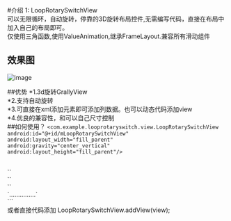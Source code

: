 #介绍
1: LoopRotarySwitchView<br />
可以无限循环，自动旋转，停靠的3D旋转布局控件,无需编写代码，直接在布局中加入自己的布局即可。<br />
仅使用三角函数,使用ValueAnimation,继承FrameLayout.兼容所有滑动组件

## 效果图
![image](https://github.com/dalong982242260/LoopRotarySwitch/blob/master/img/dalong.gif)

##优势
*1.3d旋转GrallyView<br />
*2.支持自动旋转<br />
*3.可直接在xml添加元素即可添加列数据。也可以动态代码添加view<br />
*4.优良的兼容性，和可以自己尺寸控制<br />
##如何使用？
 `<com.example.looprotaryswitch.view.LoopRotarySwitchView `<br />
        `android:id="@+id/mLoopRotarySwitchView"` <br />
        `android:layout_width="fill_parent"` <br />
        `android:gravity="center_vertical"` <br />
        `android:layout_height="fill_parent"/>` <br />
  <!--  此处添加你的View元素，也可以用layout包裹 --!><br />
       `<include android:id="@+id/item1" layout="@layout/item_view0"></include>` <br />
       `<include android:id="@+id/item2" layout="@layout/item_view1"></include>` <br />
       `<include android:id="@+id/item3" layout="@layout/item_view2"></include>` <br />
       `...............`<br />
 `</com.example.looprotaryswitch.view.LoopRotarySwitchView>`` <br />
 
 或者直接代码添加  LoopRotarySwitchView.addView(view);<br />
 
 
